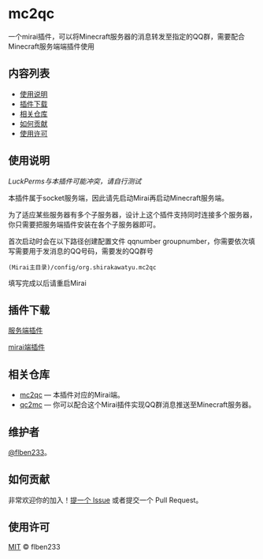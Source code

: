 # mc2qc
一个mirai插件，可以将Minecraft服务器的消息转发至指定的QQ群，需要配合Minecraft服务端端插件使用

## 内容列表

- [使用说明](#使用说明)
- [插件下载](#插件下载)
- [相关仓库](#相关仓库)
- [如何贡献](#如何贡献)
- [使用许可](#使用许可)

## 使用说明

*LuckPerms与本插件可能冲突，请自行测试*

本插件属于socket服务端，因此请先启动Mirai再启动Minecraft服务端。

为了适应某些服务器有多个子服务器，设计上这个插件支持同时连接多个服务器，你只需要把服务端插件安装在各个子服务器即可。

首次启动时会在以下路径创建配置文件 qqnumber groupnumber，你需要依次填写需要用于发消息的QQ号码，需要发的QQ群号
```
(Mirai主目录)/config/org.shirakawatyu.mc2qc
```
填写完成以后请重启Mirai

## 插件下载

[服务端插件](https://github.com/flben233/mc2qc_spigot/releases)

[mirai端插件](https://github.com/flben233/mc2qc/releases)

## 相关仓库

- [mc2qc](https://github.com/flben233/qc2mc) — 本插件对应的Mirai端。
- [qc2mc](https://github.com/flben233/qc2mc) — 你可以配合这个Mirai插件实现QQ群消息推送至Minecraft服务器。

## 维护者

[@flben233](https://github.com/flben233)。

## 如何贡献

非常欢迎你的加入！[提一个 Issue](https://github.com/flben233/mc2qc/issues/new) 或者提交一个 Pull Request。

## 使用许可

[MIT](LICENSE) © flben233

